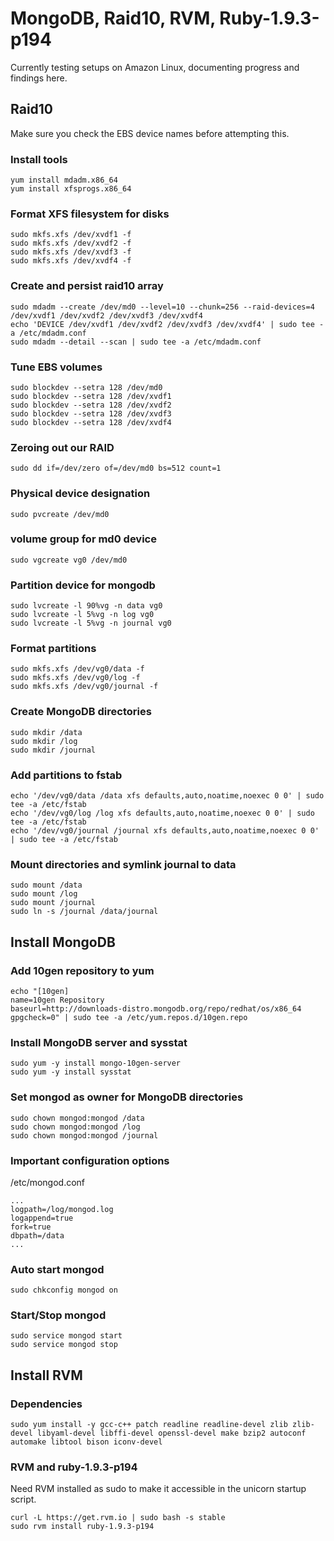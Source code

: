 # MongoDB, Raid10, RVM, Ruby-1.9.3-p194

Currently testing setups on Amazon Linux, documenting progress and findings here.

## Raid10

Make sure you check the EBS device names before attempting this.

### Install tools

    yum install mdadm.x86_64
    yum install xfsprogs.x86_64

### Format XFS filesystem for disks

    sudo mkfs.xfs /dev/xvdf1 -f
    sudo mkfs.xfs /dev/xvdf2 -f
    sudo mkfs.xfs /dev/xvdf3 -f
    sudo mkfs.xfs /dev/xvdf4 -f

### Create and persist raid10 array

    sudo mdadm --create /dev/md0 --level=10 --chunk=256 --raid-devices=4 /dev/xvdf1 /dev/xvdf2 /dev/xvdf3 /dev/xvdf4
    echo 'DEVICE /dev/xvdf1 /dev/xvdf2 /dev/xvdf3 /dev/xvdf4' | sudo tee -a /etc/mdadm.conf
    sudo mdadm --detail --scan | sudo tee -a /etc/mdadm.conf

### Tune EBS volumes

    sudo blockdev --setra 128 /dev/md0
    sudo blockdev --setra 128 /dev/xvdf1
    sudo blockdev --setra 128 /dev/xvdf2
    sudo blockdev --setra 128 /dev/xvdf3
    sudo blockdev --setra 128 /dev/xvdf4

### Zeroing out our RAID

    sudo dd if=/dev/zero of=/dev/md0 bs=512 count=1

### Physical device designation

    sudo pvcreate /dev/md0

### volume group for md0 device

    sudo vgcreate vg0 /dev/md0

### Partition device for mongodb

    sudo lvcreate -l 90%vg -n data vg0
    sudo lvcreate -l 5%vg -n log vg0
    sudo lvcreate -l 5%vg -n journal vg0

### Format partitions

    sudo mkfs.xfs /dev/vg0/data -f
    sudo mkfs.xfs /dev/vg0/log -f
    sudo mkfs.xfs /dev/vg0/journal -f

### Create MongoDB directories

    sudo mkdir /data
    sudo mkdir /log
    sudo mkdir /journal

### Add partitions to fstab

    echo '/dev/vg0/data /data xfs defaults,auto,noatime,noexec 0 0' | sudo tee -a /etc/fstab
    echo '/dev/vg0/log /log xfs defaults,auto,noatime,noexec 0 0' | sudo tee -a /etc/fstab
    echo '/dev/vg0/journal /journal xfs defaults,auto,noatime,noexec 0 0' | sudo tee -a /etc/fstab

### Mount directories and symlink journal to data

    sudo mount /data
    sudo mount /log
    sudo mount /journal
    sudo ln -s /journal /data/journal

## Install MongoDB

### Add 10gen repository to yum

    echo "[10gen]
    name=10gen Repository
    baseurl=http://downloads-distro.mongodb.org/repo/redhat/os/x86_64
    gpgcheck=0" | sudo tee -a /etc/yum.repos.d/10gen.repo

### Install MongoDB server and sysstat

    sudo yum -y install mongo-10gen-server
    sudo yum -y install sysstat

### Set mongod as owner for MongoDB directories

    sudo chown mongod:mongod /data
    sudo chown mongod:mongod /log
    sudo chown mongod:mongod /journal

### Important configuration options

/etc/mongod.conf

    ...
    logpath=/log/mongod.log
    logappend=true
    fork=true
    dbpath=/data
    ...

### Auto start mongod

    sudo chkconfig mongod on

### Start/Stop mongod

    sudo service mongod start
    sudo service mongod stop

## Install RVM

### Dependencies

    sudo yum install -y gcc-c++ patch readline readline-devel zlib zlib-devel libyaml-devel libffi-devel openssl-devel make bzip2 autoconf automake libtool bison iconv-devel

### RVM and ruby-1.9.3-p194

Need RVM installed as sudo to make it accessible in the unicorn startup script.

    curl -L https://get.rvm.io | sudo bash -s stable
    sudo rvm install ruby-1.9.3-p194
